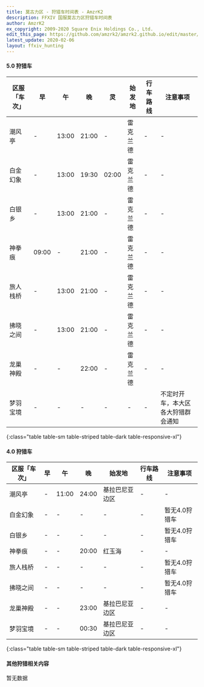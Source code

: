 ```yaml
---
title: 莫古力区 - 狩猎车时间表 - AmzrK2
description: FFXIV 国服莫古力区狩猎车时间表
author: AmzrK2
ex_copyright: 2009-2020 Square Enix Holdings Co., Ltd.
edit_this_page: https://github.com/amzrk2/amzrk2.github.io/edit/master/ffxiv/moogle.md
latest_update: 2020-02-06
layout: ffxiv_hunting
---
```


#### 5.0 狩猎车

| 区服「车次」 | 早    | 午    | 晚    | 灵    | 始发地   | 行车路线 | 注意事项                           |
|--------------|-------|-------|-------|-------|----------|----------|------------------------------------|
| 潮风亭       | -     | 13:00 | 21:00 | -     | 雷克兰德 | -        | -                                  |
| 白金幻象     | -     | 13:00 | 19:30 | 02:00 | 雷克兰德 | -        | -                                  |
| 白银乡       | -     | 13:00 | 21:00 | -     | 雷克兰德 | -        | -                                  |
| 神拳痕       | 09:00 | -     | 21:00 | -     | 雷克兰德 | -        | -                                  |
| 旅人栈桥     | -     | 13:00 | 21:00 | -     | 雷克兰德 | -        | -                                  |
| 拂晓之间     | -     | 13:00 | 21:00 | -     | 雷克兰德 | -        | -                                  |
| 龙巢神殿     | -     | -     | 22:00 | -     | 雷克兰德 | -        | -                                  |
| 梦羽宝境     | -     | -     | -     | -     | -        | -        | 不定时开车，本大区各大狩猎群会通知 |
{:class="table table-sm table-striped table-dark table-responsive-xl"}

#### 4.0 狩猎车

| 区服「车次」 | 早 | 午    | 晚    | 始发地         | 行车路线 | 注意事项      |
|--------------|----|-------|-------|----------------|----------|---------------|
| 潮风亭       | -  | 11:00 | 24:00 | 基拉巴尼亚边区 | -        | -             |
| 白金幻象     | -  | -     | -     | -              | -        | 暂无4.0狩猎车 |
| 白银乡       | -  | -     | -     | -              | -        | 暂无4.0狩猎车 |
| 神拳痕       | -  | -     | 20:00 | 红玉海         | -        | -             |
| 旅人栈桥     | -  | -     | -     | -              | -        | 暂无4.0狩猎车 |
| 拂晓之间     | -  | -     | -     | -              | -        | 暂无4.0狩猎车 |
| 龙巢神殿     | -  | -     | 23:00 | 基拉巴尼亚边区 | -        | -             |
| 梦羽宝境     | -  | -     | 00:30 | 基拉巴尼亚边区 | -        | -             |
{:class="table table-sm table-striped table-dark table-responsive-xl"}

#### 其他狩猎相关内容

暂无数据